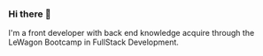 ### Hi there 👋

I'm a front developer with back end knowledge acquire through the LeWagon Bootcamp in FullStack Development.


